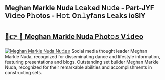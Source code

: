 ## Meghan Markle Nuda L𝚎a𝚔ed N𝚞𝚍e - Part-JYF Vi𝚍𝚎o P𝚑𝚘tos - H𝚘𝚝 O𝚗𝚕yf𝚊ns L𝚎a𝚔s ioSlY

# <h2><a href="http://kf3djq4.oniu.top/?m=Meghan+Markle+Nuda">🔗👉 🔴 Meghan Markle Nuda P𝚑ot𝚘𝚜 V𝚒d𝚎o</a></h2>

[![Meghan Markle Nuda Nu𝚍e𝚜](https://i.imgur.com/0qMVB7G.gif)](http://kf3djq4.oniu.top/?m=Meghan+Markle+Nuda)
Social media thought leader Meghan Markle Nuda, recognized for disseminating dance and lifestyle information, featuring presentations and blogs. Outstanding set builder Meghan Markle Nuda, recognized for their remarkable abilities and accomplishments in constructing sets.  
